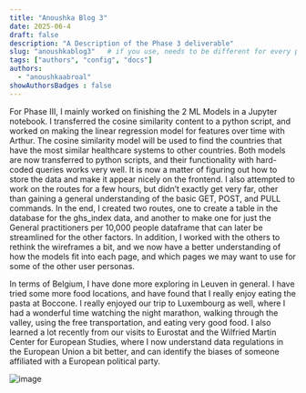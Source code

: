 ```yaml
---
title: "Anoushka Blog 3"
date: 2025-06-4
draft: false
description: "A Description of the Phase 3 deliverable"
slug: "anoushkablog3"   # if you use, needs to be different for every post
tags: ["authors", "config", "docs"]
authors:
  - "anoushkaabroal"
showAuthorsBadges : false
---
```


For Phase III, I mainly worked on finishing the 2 ML Models in a Jupyter notebook. I transferred the cosine similarity content to a python script, and worked on making the linear regression model for features over time with Arthur. The cosine similarity model will be used to find the countries that have the most similar healthcare systems to other countries. Both models are now transferred to python scripts, and their functionality with hard-coded queries works very well. It is now a matter of figuring out how to store the data and make it appear nicely on the frontend. I also attempted to work on the routes for a few hours, but didn’t exactly get very far, other than gaining a general understanding of the basic GET, POST, and PULL commands. In the end, I created two routes, one to create a table in the database for the ghs_index data, and another to make one for just the General practitioners per 10,000 people dataframe that can later be streamlined for the other factors. In addition, I worked with the others to rethink the wireframes a bit, and we now have a better understanding of how the models fit into each page, and which pages we may want to use for some of the other user personas. 

In terms of Belgium, I have done more exploring in Leuven in general. I have tried some more food locations, and have found that I really enjoy eating the pasta at Boccone. I really enjoyed our trip to Luxembourg as well, where I had a wonderful time watching the night marathon, walking through the valley, using the free transportation, and eating very good food. I also learned a lot recently from our visits to Eurostat and the Wilfried Martin Center for European Studies, where I now understand data regulations in the European Union a bit better, and can identify the biases of someone affiliated with a European political party. 


![image](Luxembourg.jpg)



